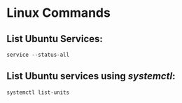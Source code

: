 # Linux Commands

## List Ubuntu Services:
    service --status-all

## List Ubuntu services using *systemctl*:
    systemctl list-units
    